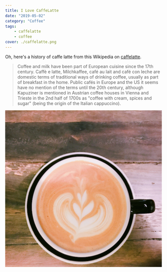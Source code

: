 ```yaml
---
title: I Love CaffeLatte
date: "2019-05-02"
category: "Coffee"
tags:
    - caffelatte
    - coffee
cover: ./caffelatte.png
---
```


Oh, here's a history of caffe latte from this Wikipedia on
[caffelatte](https://en.wikipedia.org/wiki/Latte).

> Coffee and milk have been part of European cuisine since the 17th century. Caffè e latte, Milchkaffee, café au lait and café con leche are domestic terms of traditional ways of drinking coffee, usually as part of breakfast in the home. Public cafés in Europe and the US it seems have no mention of the terms until the 20th century, although Kapuziner is mentioned in Austrian coffee houses in Vienna and Trieste in the 2nd half of 1700s as "coffee with cream, spices and sugar" (being the origin of the Italian cappuccino).

![caffelatte](./caffelatte.png)
